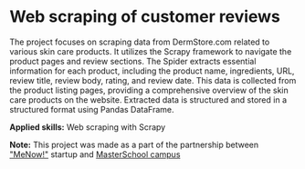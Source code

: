 # Web scraping of customer reviews

<p>The project focuses on scraping data from DermStore.com related to various skin care products. It utilizes the Scrapy framework to navigate the product pages and review sections.
The Spider extracts essential information for each product, including the product name, ingredients, URL, review title, review body, rating, and review date. This data is collected from the product listing pages, providing a comprehensive overview of the skin care products on the website. Extracted data is structured and stored in a structured format using Pandas DataFrame.
  
<b>Applied skills:</b> Web scraping with Scrapy

**Note:** This project was made as a part of the partnership between <a href="https://www.menow.ai/"> "MeNow!"</a> startup and <a href="https://www.masterschool.com/"> MasterSchool campus</a></p>
